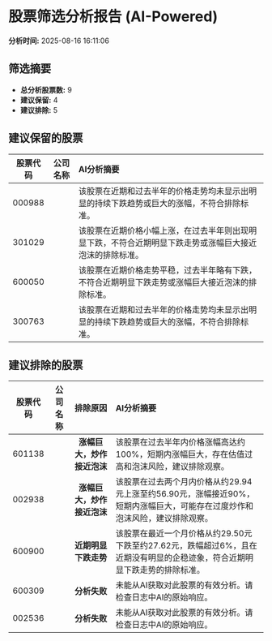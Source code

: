 # 股票筛选分析报告 (AI-Powered)

**分析时间:** 2025-08-16 16:11:06

## 筛选摘要

- **总分析股票数:** 9
- **建议保留:** 4
- **建议排除:** 5

## 建议保留的股票

| 股票代码 | 公司名称 | AI分析摘要 |
|:---:|:---:|:---|
| 000988 |  | 该股票在近期和过去半年的价格走势均未显示出明显的持续下跌趋势或巨大的涨幅，不符合排除标准。 |
| 301029 |  | 该股票在近期价格小幅上涨，在过去半年则出现明显下跌，不符合近期明显下跌走势或涨幅巨大接近泡沫的排除标准。 |
| 600050 |  | 该股票在近期价格走势平稳，过去半年略有下跌，不符合近期明显下跌走势或涨幅巨大接近泡沫的排除标准。 |
| 300763 |  | 该股票在近期和过去半年的价格走势均未显示出明显的持续下跌趋势或巨大的涨幅，不符合排除标准。 |

## 建议排除的股票

| 股票代码 | 公司名称 | 排除原因 | AI分析摘要 |
|:---:|:---:|:---:|:---|
| 601138 |  | **涨幅巨大，炒作接近泡沫** | 该股票在过去半年内价格涨幅高达约100%，短期内涨幅巨大，存在估值过高和泡沫风险，建议排除观察。 |
| 002938 |  | **涨幅巨大，炒作接近泡沫** | 该股票在过去两个月内价格从约29.94元上涨至约56.90元，涨幅接近90%，短期内涨幅巨大，可能存在过度炒作和泡沫风险，建议排除观察。 |
| 600900 |  | **近期明显下跌走势** | 该股票在最近一个月价格从约29.50元下跌至约27.62元，跌幅超过6%，且在近期没有明显的企稳迹象，符合近期明显下跌走势的排除标准。 |
| 600309 |  | **分析失败** | 未能从AI获取对此股票的有效分析。请检查日志中AI的原始响应。 |
| 002536 |  | **分析失败** | 未能从AI获取对此股票的有效分析。请检查日志中AI的原始响应。 |

